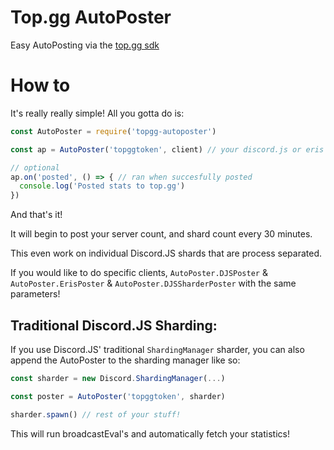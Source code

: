# Top.gg AutoPoster
Easy AutoPosting via the [top.gg sdk](https://npmjs.com/package/@top-gg/sdk)

# How to
It's really really simple! All you gotta do is:
```js
const AutoPoster = require('topgg-autoposter')

const ap = AutoPoster('topggtoken', client) // your discord.js or eris client

// optional
ap.on('posted', () => { // ran when succesfully posted
  console.log('Posted stats to top.gg')
})
```
And that's it!

It will begin to post your server count, and shard count every 30 minutes.

This even work on individual Discord.JS shards that are process separated.

If you would like to do specific clients, `AutoPoster.DJSPoster` & `AutoPoster.ErisPoster` & `AutoPoster.DJSSharderPoster` with the same parameters!

## Traditional Discord.JS Sharding:

If you use Discord.JS' traditional `ShardingManager` sharder, you can also append the AutoPoster to the sharding manager like so:

```js
const sharder = new Discord.ShardingManager(...)

const poster = AutoPoster('topggtoken', sharder)

sharder.spawn() // rest of your stuff!
```
This will run broadcastEval's and automatically fetch your statistics!